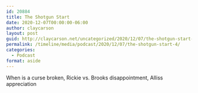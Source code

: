 ```yaml
---
id: 20884
title: The Shotgun Start
date: 2020-12-07T00:00:00-06:00
author: claycarson
layout: post
guid: http://claycarson.net/uncategorized/2020/12/07/the-shotgun-start-4/
permalink: /timeline/media/podcast/2020/12/07/the-shotgun-start-4/
categories:
  - Podcast
format: aside
---
```

<div class="media-details">When is a curse broken, Rickie vs. Brooks disappointment, Alliss appreciation</div>

<div class="media-creator"></div>

<div class="media-rating"></div>